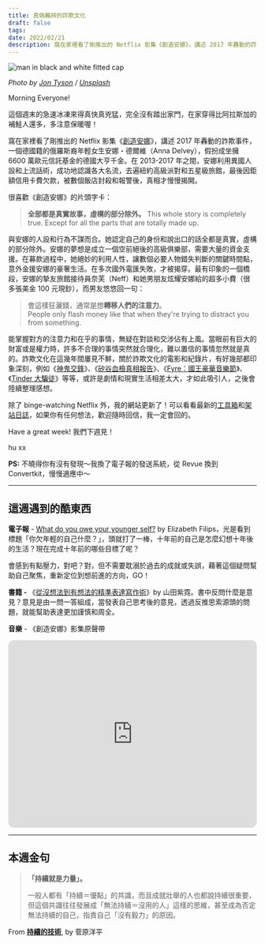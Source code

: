 ```yaml
---
title: 真偽難辨的詐欺文化
draft: false
tags: 
date: 2022/02/21
description: 窩在家裡看了剛推出的 Netflix 影集《創造安娜》，講述 2017 年轟動的詐欺事件，德籍俄裔年輕女生 Anna Delvey，假扮成坐擁 6600 萬歐元信託基金的德國大亨千金。
---
```

![man in black and white fitted cap](https://images.unsplash.com/photo-1617207281953-01b41c126aab?crop=entropy&cs=tinysrgb&fit=max&fm=jpg&ixid=M3wxMTc3M3wwfDF8c2VhcmNofDN8fGZyYXVkJTIwfGVufDB8fHx8MTY5NTEzMTQ2Mnww&ixlib=rb-4.0.3&q=80&w=2000)

*Photo by [Jon Tyson](https://unsplash.com/@jontyson) / [Unsplash](https://unsplash.com/?utm_source=ghost&utm_medium=referral&utm_campaign=api-credit)*

Morning Everyone!

這個週末的急速冰凍來得真快真兇猛，完全沒有踏出家門，在家穿得比阿拉斯加的補鮭人還多，多注意保暖喔！

窩在家裡看了剛推出的 Netflix 影集《[創造安娜](https://www.netflix.com/title/81008305)》，講述 2017 年轟動的詐欺事件，一個德國籍的俄羅斯裔年輕女生安娜・德爾維（Anna Delvey），假扮成坐擁 6600 萬歐元信託基金的德國大亨千金。在 2013-2017 年之間，安娜利用異國人設和上流話術，成功地認識各大名流，去遍紐約高級派對和五星級旅館，最後因鉅額信用卡費欠款，被數個飯店封殺和報警後，真相才慢慢揭開。

很喜歡《創造安娜》的片頭字卡：

> **全部都是真實故事，虛構的部分除外。**
> ​This whole story is completely true. Except for all the parts that are totally made up.

與安娜的人設和行為不謀而合。她認定自己的身份和說出口的話全都是真實，虛構的部分除外。安娜的夢想是成立一個空前絕後的高級俱樂部，需要大量的資金支援。在募款過程中，她絕妙的利用人性，讓數個必要人物錯失判斷的關鍵時間點，意外金援安娜的豪奢生活。在多次國外電匯失敗，才被揭穿。最有印象的一個橋段，安娜的摯友旅館接待員奈芙（Neff）和她男朋友炫耀安娜給的超多小費（很多張美金 100 元現鈔），而男友悠悠回一句：

> 會這樣狂灑錢，通常是想**轉移人們的注意力**。  
> People only flash money like that when they're trying to distract you from something.

能掌握對方的注意力和在乎的事情，無疑在對談和交涉佔有上風。當眼前有巨大的財富或是權力時，許多不合理的事情突然就合理化，難以置信的事情忽然就是真的。詐欺文化在這幾年間屢見不鮮，關於詐欺文化的電影和紀錄片，有好幾部都印象深刻，例如《[神鬼交鋒](https://www.catchplay.com/tw/video/W3vMkYyK-wz7W-Z77v-gppF-bIKd0zhU2hhS)》、《[矽谷血檢真相報告](https://www.catchplay.com/tw/video/aa087926-69a4-4794-93d7-f1b22536d0f8)》、《[Fyre：國王豪華音樂節](https://www.netflix.com/tw/title/81035279)》、《[Tinder 大騙徒](https://www.netflix.com/tw/title/81254340)》等等，或許是劇情和現實生活相差太大，才如此吸引人，之後會陸續整理感想。

除了 binge-watching Netflix 外，我的網站更新了！可以看看最新的[工具箱](https://chinghannhu.ghost.io/tech/)和[架站日誌](https://chinghannhu.ghost.io/changelog/)，如果你有任何想法，歡迎隨時回信，我一定會回的。

​Have a great week! 我們下週見！

hu xx

**PS:** 不曉得你有沒有發現～我換了電子報的發送系統，從 Revue 換到 Convertkit，慢慢適應中～

---

## 這週遇到的酷東西

**電子報** - [What do you owe your younger self?](https://www.elizabethfilips.com/post/40-what-do-you-owe-your-younger-self) by Elizabeth Filips，光是看到標題「你欠年輕的自己什麼？」，頭就打了一棒，十年前的自己是怎麼幻想十年後的生活？現在完成十年前的哪些目標了呢？

會感到有點壓力，對吧？對，但不需要耽溺於過去的成就或失誤，藉著這個疑問幫助自己聚焦，重新定位到想前進的方向，GO！

**書籍 -** 《[從沒想法到有想法的精準表達寫作術](https://r10.to/hwSnS8)》by 山田紫霓。書中反問什麼是意見？意見是由一問一答組成，當發表自己思考後的意見，透過反推思索源頭的問題，就能幫助表達更加謹慎和周全。

**音樂** - 《創造安娜》影集原聲帶

<iframe style="border-radius:12px" src="https://open.spotify.com/embed/playlist/7l9O0qo58xh5Cu6HAd6e3Z?utm_source=generator&theme=0" width="100%" height="380" frameBorder="0" allowfullscreen="" allow="autoplay; clipboard-write; encrypted-media; fullscreen; picture-in-picture"></iframe>

---

## 本週金句

> **「持續就是力量」。**
>   
> 一般人都有「持續＝優點」的共識，而且成就壯舉的人也都說持續很重要，但這個共識往往發展成「無法持續＝沒用的人」這樣的思維，甚至成為否定無法持續的自己，指責自己「沒有毅力」的原因。

From [**持續的技術**](https://r10.to/hkhEty), by 菅原洋平